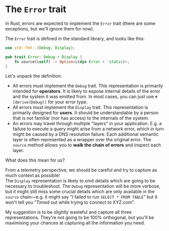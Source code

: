 # The `Error` trait

In Rust, errors are expected to implement the `Error` trait (there are some exceptions,
but we'll ignore them for now).

The `Error` trait is defined in the standard library, and looks like this:

```rust
use std::fmt::{Debug, Display};

pub trait Error: Debug + Display {
    fn source(&self) -> Option<&(dyn Error + 'static)>;
}
```

Let's unpack the definition:

- All errors must implement the `Debug` trait. This representation is primarily intended
  for **operators**. It is likely to expose internal details of the error and the system it
  was emitted from.
  In most cases, you can just use `#[derive(Debug)]` for your error type.
- All errors must implement the `Display` trait. This representation is primarily designed
  for **users**. It should be understandable by a person that is not familiar (nor has access)
  to the internals of the system.
- An errors may travel through multiple "layers" in your application. E.g. a failure to execute
  a query might arise from a network error, which in turn might be caused by a DNS resolution
  failure.
  Each additional semantic layer is often represented as a wrapper over the original error.
  The `source` method allows you to **walk the chain of errors** and inspect each layer.

What does this mean for us?

From a telemetry perspective, we should be careful and try to capture as much context
as possible!\
The `Display` representation is likely to omit details which are going to be necessary
to troubleshoot.
The `Debug` representation will be more verbose, but it might still miss
some crucial details which are only available in the `source` chain—e.g. it might say
"I failed to run `SELECT * FROM TABLE`" but it won't tell you "Timed out while trying to
connect to XYZ.com".

My suggestion is to be slightly wasteful and capture all three representations.
They're not going to be 100% orthogonal, but you'll be maximising your chances at capturing
all the information you need.
